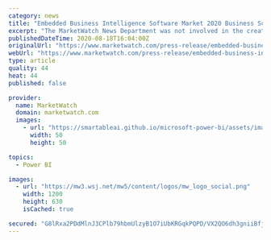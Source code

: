 ```yaml
---
category: news
title: "Embedded Business Intelligence Software Market 2020 Business Scenario – IBM, SAP, Oracle, Domo, Tableau Server, Power BI, Looker, Sisense"
excerpt: "The MarketWatch News Department was not involved in the creation of this content. Aug 18, 2020 (Market Insight Reports) -- The Market Insights Reports has published the obtainability of a new ..."
publishedDateTime: 2020-08-18T16:04:00Z
originalUrl: "https://www.marketwatch.com/press-release/embedded-business-intelligence-software-market-2020-business-scenario-ibm-sap-oracle-domo-tableau-server-power-bi-looker-sisense-2020-08-18?tesla=y"
webUrl: "https://www.marketwatch.com/press-release/embedded-business-intelligence-software-market-2020-business-scenario-ibm-sap-oracle-domo-tableau-server-power-bi-looker-sisense-2020-08-18?tesla=y"
type: article
quality: 44
heat: 44
published: false

provider:
  name: MarketWatch
  domain: marketwatch.com
  images:
    - url: "https://smartableai.github.io/microsoft-power-bi/assets/images/organizations/marketwatch.com-50x50.jpg"
      width: 50
      height: 50

topics:
  - Power BI

images:
  - url: "https://mw3.wsj.net/mw5/content/logos/mw_logo_social.png"
    width: 1200
    height: 630
    isCached: true

secured: "G8lRxa2PDdMlnJ3CPlb79hbmUlzyB1O7iUbKRGqkPQPD/VX2QO6dh3gniiBfj6W6MXMqDpKpV0WI2wwMBpEOiemQeAah17U/MDnru3Y5G+mUK+3AGIXonmWp9nEB0phwN9yViYUE39lPb1Xu1LhfQCZN6bu2jsnXDgPh12kxBRzHDu2EUJ1bioZGmwXQQrlkNEISipik4IqACjfUzbjV8gMLIGiA2dGkPXqQOpu4VvM3eZgMQfGmA8ytTmm7co9qksZE9wCEUjsSNpNVqVoOFFQw+Gpi9j++nGm7BJ/8hjGSWgryAbZHNWwCRjt87Ok0NRHXwZvzDBugrD1QWydtwO+ybjlZ3PqN2pyQykHHGCk=;+sdLLFXen+8gzIiuAFED7g=="
---
```


